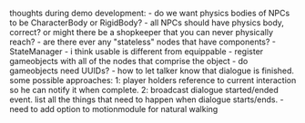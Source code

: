 thoughts during demo development:
    - do we want physics bodies of NPCs to be CharacterBody or RigidBody?
    - all NPCs should have physics body, correct? or might there be a shopkeeper that you can never physically reach?
    - are there ever any "stateless" nodes that have components?
    - StateManager 
    - i think usable is different from equippable
    - register gameobjects with all of the nodes that comprise the object
    - do gameobjects need UUIDs?
    - how to let talker know that dialogue is finished. some possible approaches: 
        1: player holders reference to current interaction so he can notify it when complete. 
        2: broadcast dialogue started/ended event. list all the things that need to happen when dialogue starts/ends. 
    - need to add option to motionmodule for natural walking
